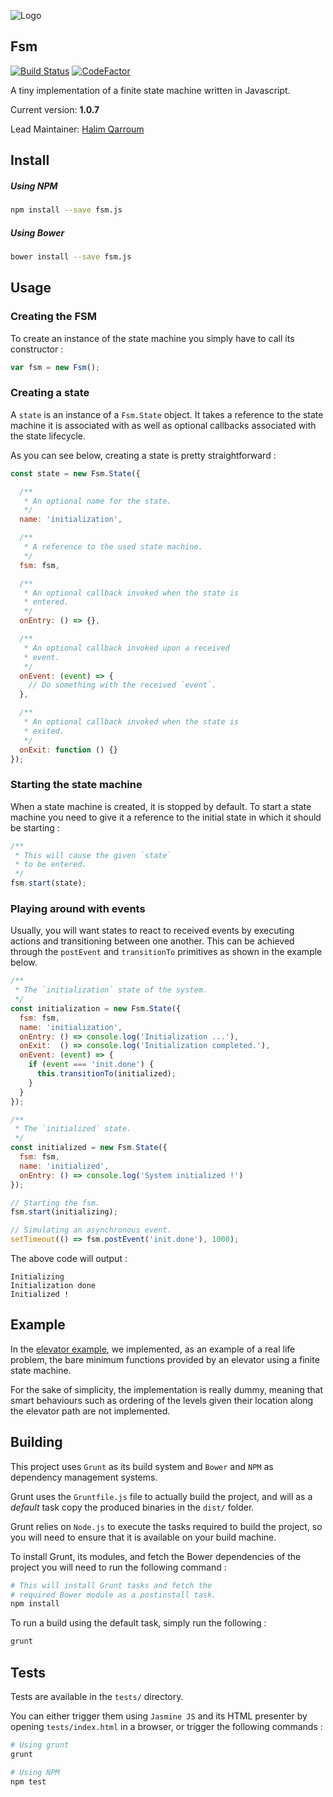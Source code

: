 ![Logo](http://upload.wikimedia.org/wikipedia/commons/thumb/2/2a/CPT-FSM-abcd.svg/326px-CPT-FSM-abcd.svg.png)

## Fsm

[![Build Status](https://api.travis-ci.org/HQarroum/Fsm.svg?branch=master)](https://travis-ci.org/HQarroum/Fsm) [![CodeFactor](https://www.codefactor.io/repository/github/hqarroum/fsm/badge)](https://www.codefactor.io/repository/github/hqarroum/fsm)

A tiny implementation of a finite state machine written in Javascript.

Current version: **1.0.7**

Lead Maintainer: [Halim Qarroum](mailto:hqarroum@awox.com)

## Install

##### Using NPM

```bash
npm install --save fsm.js
```

##### Using Bower

```bash
bower install --save fsm.js
```

## Usage

### Creating the FSM

To create an instance of the state machine you simply have to call its constructor :

```javascript
var fsm = new Fsm();
```

### Creating a state

A `state` is an instance of a `Fsm.State` object. It takes a reference to the state machine it is associated with as well as optional callbacks associated with the state lifecycle.

As you can see below, creating a state is pretty straightforward :

```javascript
const state = new Fsm.State({

  /**
   * An optional name for the state.
   */
  name: 'initialization',

  /**
   * A reference to the used state machine.
   */
  fsm: fsm,

  /**
   * An optional callback invoked when the state is
   * entered.
   */
  onEntry: () => {},

  /**
   * An optional callback invoked upon a received
   * event.
   */
  onEvent: (event) => {
    // Do something with the received `event`.
  },

  /**
   * An optional callback invoked when the state is
   * exited.
   */
  onExit: function () {}
});
```

### Starting the state machine

When a state machine is created, it is stopped by default. To start a state machine you need to give it a reference to the initial state in which it should be starting :

```javascript
/**
 * This will cause the given `state`
 * to be entered.
 */
fsm.start(state);
```

### Playing around with events

Usually, you will want states to react to received events by executing actions and transitioning between one another. This can be achieved through the `postEvent` and `transitionTo` primitives as shown in the example below.

```javascript
/**
 * The `initialization` state of the system.
 */
const initialization = new Fsm.State({
  fsm: fsm,
  name: 'initialization',
  onEntry: () => console.log('Initialization ...'),
  onExit:  () => console.log('Initialization completed.'),
  onEvent: (event) => {
    if (event === 'init.done') {
      this.transitionTo(initialized);
    }
  }
});

/**
 * The `initialized` state.
 */
const initialized = new Fsm.State({
  fsm: fsm,
  name: 'initialized',
  onEntry: () => console.log('System initialized !')
});

// Starting the fsm.
fsm.start(initializing);

// Simulating an asynchronous event.
setTimeout(() => fsm.postEvent('init.done'), 1000);
```

The above code will output :

```
Initializing
Initialization done
Initialized !
```

## Example

In the [elevator example](https://github.com/HQarroum/Fsm/blob/master/examples/elevator/index.js), we implemented, as an example of a real life problem, the bare minimum functions provided by an elevator using a finite state machine.

For the sake of simplicity, the implementation is really dummy, meaning that smart behaviours such as ordering of the levels given their location along the elevator path are not implemented.

## Building

This project uses `Grunt` as its build system and `Bower` and `NPM` as dependency management systems.

Grunt uses the `Gruntfile.js` file to actually build the project, and will as a *default* task copy the produced binaries in the `dist/` folder.

Grunt relies on `Node.js` to execute the tasks required to build the project, so you will need to ensure that it is available on your build machine.

To install Grunt, its modules, and fetch the Bower dependencies of the project you will need to run the following command :

```bash
# This will install Grunt tasks and fetch the
# required Bower module as a postinstall task.
npm install
```

To run a build using the default task, simply run the following :

```bash
grunt
```

## Tests

Tests are available in the `tests/` directory.

You can either trigger them using `Jasmine JS` and its HTML presenter by opening `tests/index.html` in a browser, or trigger the
following commands :

```bash
# Using grunt
grunt

# Using NPM
npm test
```
